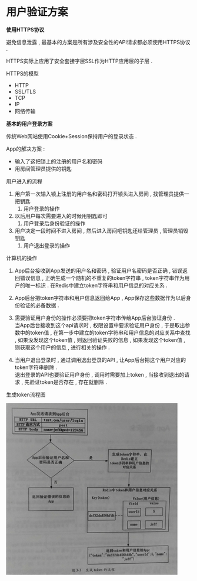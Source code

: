 # 用户验证方案

**使用HTTPS协议**

避免信息泄露 , 最基本的方案是所有涉及安全性的API请求都必须使用HTTPS协议 .

HTTPS实际上应用了安全套接字层SSL作为HTTP应用层的子层 .

HTTPS的模型

* HTTP
* SSL/TLS
* TCP
* IP
* 网络传输

**基本的用户登录方案**

传统Web网站使用Cookie+Session保持用户的登录状态 .

App的解决方案 :

* 输入了这把锁上的注册的用户名和密码
* 用房间管理员提供的钥匙

用户进入的流程

1. 用户第一次输入锁上注册的用户名和密码打开锁头进入房间 , 找管理员提供一把钥匙
   1. 用户登录的操作
2. 以后用户每次需要进入的时候用钥匙即可
   1. 用户登录后身份验证的操作
3. 用户决定一段时间不进入房间 , 然后进入房间吧钥匙还给管理员 , 管理员销毁钥匙
   1. 用户退出登录的操作

计算机的操作

1. App后台接收到App发送的用户名和密码 , 验证用户名密码是否正确 , 错误返回错误信息 , 正确生成一个随机的不重复的token字符串 , token字符串作为用户的唯一标识 . 在Redis中建立token字符串和用户信息的对应关系 .
2. App后台把token字符串和用户信息返回给App , App保存这些数据作为以后身份验证的必备数据 . 
3. 需要验证用户身份的操作必须要把token字符串传给App后台验证身份 .   
   当App后台接收到这个api请求时 , 权限设置中要求验证用户身份 , 于是取出参数中的token值 , 在第一步中建立的token字符串和用户信息的对应关系中查找 , 如果没发现这个token值 , 则返回验证失败的信息 , 如果发现这个token值 , 则获取这个用户的信息 , 进行相关的操作 .

4. 当用户退出登录时 , 通过调用退出登录的API , 让App后台把这个用户对应的token字符串删除 .   
   退出登录的API也要验证用户身份 , 调用时需要加上token , 当接收到退出的请求 , 先验证token是否存在 , 存在就删除 .

生成token流程图

![](/assets/token.png)




